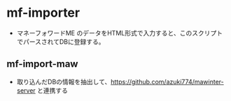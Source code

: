# mf-importer
- マネーフォワードME のデータをHTML形式で入力すると、このスクリプトでパースされてDBに登録する。

## mf-import-maw
- 取り込んだDBの情報を抽出して、https://github.com/azuki774/mawinter-server と連携する
